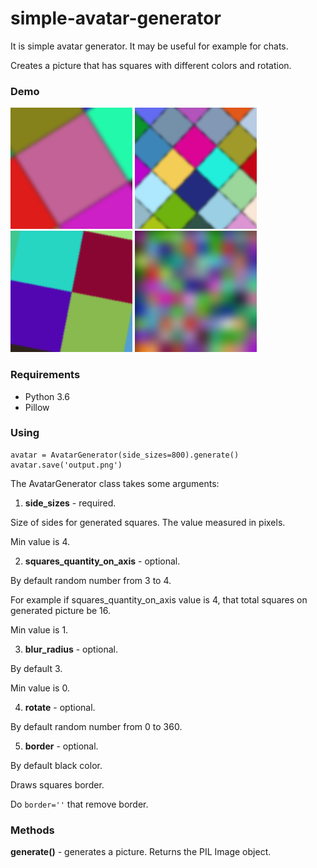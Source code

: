 # simple-avatar-generator

It is simple avatar generator. It may be useful for example for chats.

Creates a picture that has squares with different colors and rotation.

### Demo

![Demo 1](examples/demo1.png?raw=true "Demo 1")
![Demo 2](examples/demo2.png?raw=true "Demo 2")
![Demo 3](examples/demo3.png?raw=true "Demo 3")
![Demo 4](examples/demo4.png?raw=true "Demo 4")

### Requirements

- Python 3.6
- Pillow

### Using

    avatar = AvatarGenerator(side_sizes=800).generate()
    avatar.save('output.png')
    
The AvatarGenerator class takes some arguments:

1. **side_sizes** - required. 

Size of sides for generated squares. The value measured in pixels.

Min value is 4.

2. **squares_quantity_on_axis** - optional. 

By default random number from 3 to 4. 

For example if squares_quantity_on_axis value is 4, that total squares on generated picture be 16.

Min value is 1.

3. **blur_radius** - optional.

By default 3.

Min value is 0.

4. **rotate** - optional.

By default random number from 0 to 360.

5. **border** - optional.

By default black color.

Draws squares border. 

Do `border=''` that remove border.


### Methods

**generate()** - generates a picture. Returns the PIL Image object.
